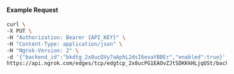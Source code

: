 <!-- Code generated for API Clients. DO NOT EDIT. -->

#### Example Request

```bash
curl \
-X PUT \
-H "Authorization: Bearer {API_KEY}" \
-H "Content-Type: application/json" \
-H "Ngrok-Version: 2" \
-d '{"backend_id":"bkdtg_2x8ucQVy7aAphL2dsI6evaYBBEr","enabled":true}' \
https://api.ngrok.com/edges/tcp/edgtcp_2x8ucPG1EAOvZJtSDKKkHLjqUSt/backend
```

